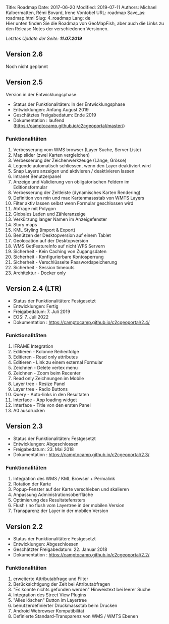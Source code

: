 Title: Roadmap
Date: 2017-06-20
Modified: 2019-07-11
Authors: Michael Kalbermatten, Rémi Bovard, Irene Vontobel
URL: roadmap
Save_as: roadmap.html
Slug: 4_roadmap
Lang: de
<br />
Hier unten finden Sie die Roadmap von GeoMapFish, aber auch die Links zu den Release Notes der verschiedenen Versionen.

*Letztes Update der Seite: **11.07.2019***

## Version 2.6

Noch nicht geplannt

## Version 2.5

Version in der Entwicklungsphase:

* Status der Funktionalitäten: In der Entwicklungsphase
* Entwicklungen: Anfang August 2019
* Geschätztes Freigabedatum: Ende 2019
* Dokumentation : laufend (https://camptocamp.github.io/c2cgeoportal/master/)

### Funktionalitäten

1. Verbesserung vom WMS browser (Layer Suche, Server Liste)
2. Map slider (zwei Karten vergleichen)
3. Verbesserung der Zeichenwerkzeuge (Länge, Grösse)
4. Legende automatisch schliessen, wenn den Layer deaktiviert wird
5. Snap Layers anzeigen und aktivieren / deaktivieren lassen
6. Intranet Benutzerpanel
7. Anzeige und Validierung von obligatorischen Feldern im Editionsformular
8. Verbesserung der Zeitleiste (dynamisches Karten Rendering)
9. Definition von min und max Kartenmassstab von WMTS Layers
10. Filter aktiv lassen selbst wenn Formular geschlossen wird
11. Abfrage mit Polygon
12. Globales Laden und Zähleranzeige
13. Verkürzung langer Namen im Anzeigefenster
14. Story maps
15. KML Styling (Import & Export)
16. Benützen der Desktopversion auf einem Tablet
17. Geolocation auf der Desktopversion
18. WMS GetFeatureInfo auf nicht WFS Servern
19. Sicherheit - Kein Caching von Zugangsdaten
20. Sicherheit - Konfigurierbare Kontosperrung
21. Sicherheit - Verschlüsselte Passwordspeicherung
22. Sicherheit - Session timeouts
23. Architektur - Docker only

## Version 2.4 (LTR)

* Status der Funktionalitäten: Festgesetzt
* Entwicklungen: Fertig
* Freigabedatum: 7. Juli 2019
* EOS: 7. Juli 2022
* Dokumentation : https://camptocamp.github.io/c2cgeoportal/2.4/

### Funktionalitäten

1. IFRAME Integration
2. Editieren - Kolonne Reihenfolge
3. Editieren - Read only attributes
4. Editieren - Link zu einem external Formular
5. Zeichnen - Delete vertex menu
6. Zeichnen - Zoom beim Recenter
7. Read only Zeichnungen im Mobile
8. Layer tree - Resize Panel
9. Layer tree - Radio Buttons
10. Query - Auto-links in den Resultaten
11. Interface - App loading widget
12. Interface - Title von den ersten Panel
13. A0 ausdrucken

## Version 2.3

* Status der Funktionalitäten: Festgesetzt
* Entwicklungen: Abgeschlossen
* Freigabedatum: 23. Mai 2018
* Dokumentation : https://camptocamp.github.io/c2cgeoportal/2.3/

### Funktionalitäten

1. Integration des WMS / KML Browser + Permalink
2. Rotation der Karte
3. Popup-Fenster auf der Karte verschieben und skalieren
4. Anpassung Administrationsoberfläche
5. Optimierung des Resultatefensters
6. Flush / no flush vom Layertree in der mobilen Version
7. Transparenz der Layer in der mobilen Version

## Version 2.2

* Status der Funktionalitäten: Festgesetzt
* Entwicklungen: Abgeschlossen
* Geschätzter Freigabedatum: 22. Januar 2018
* Dokumentation : https://camptocamp.github.io/c2cgeoportal/2.2/

### Funktionalitäten

1. erweiterte Attributabfrage und Filter
2. Berücksichtigung der Zeit bei Attributabfragen
3. "Es konnte nichts gefunden werden" Hinweistext bei leerer Suche
4. Integration des Street View Plugins
5. "Alles löschen" Button im Layertree
6. benutzerdefinierter Druckmassstab beim Drucken
7. Android Webrowser Kompatibilität
8. Definierte Standard-Transparenz von WMS / WMTS Ebenen
